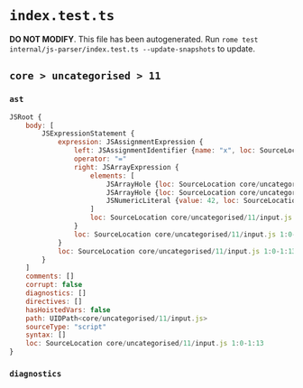 # `index.test.ts`

**DO NOT MODIFY**. This file has been autogenerated. Run `rome test internal/js-parser/index.test.ts --update-snapshots` to update.

## `core > uncategorised > 11`

### `ast`

```javascript
JSRoot {
	body: [
		JSExpressionStatement {
			expression: JSAssignmentExpression {
				left: JSAssignmentIdentifier {name: "x", loc: SourceLocation core/uncategorised/11/input.js 1:0-1:1 (x)}
				operator: "="
				right: JSArrayExpression {
					elements: [
						JSArrayHole {loc: SourceLocation core/uncategorised/11/input.js 1:6-1:5}
						JSArrayHole {loc: SourceLocation core/uncategorised/11/input.js 1:7-1:7}
						JSNumericLiteral {value: 42, loc: SourceLocation core/uncategorised/11/input.js 1:9-1:11}
					]
					loc: SourceLocation core/uncategorised/11/input.js 1:4-1:13
				}
				loc: SourceLocation core/uncategorised/11/input.js 1:0-1:13
			}
			loc: SourceLocation core/uncategorised/11/input.js 1:0-1:13
		}
	]
	comments: []
	corrupt: false
	diagnostics: []
	directives: []
	hasHoistedVars: false
	path: UIDPath<core/uncategorised/11/input.js>
	sourceType: "script"
	syntax: []
	loc: SourceLocation core/uncategorised/11/input.js 1:0-1:13
}
```

### `diagnostics`

```

```
